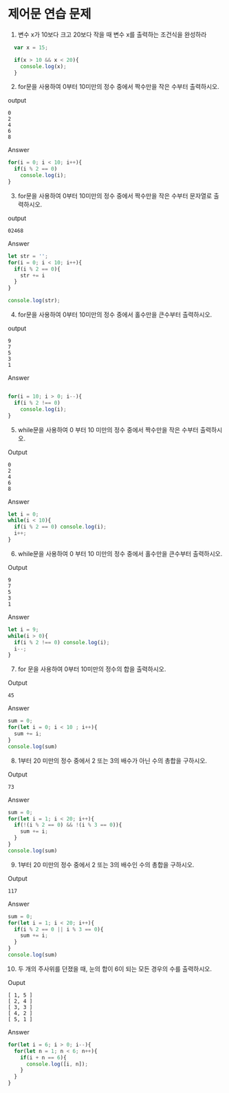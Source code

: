 # 제어문 연습 문제

1. 변수 x가 10보다 크고 20보다 작을 때 변수 x를 출력하는 조건식을 완성하라 


```javascript
  var x = 15;

  if(x > 10 && x < 20){
    console.log(x);
  }
```


2. for문을 사용하여 0부터 10미만의 정수 중에서 짝수만을 작은 수부터 출력하시오.


output


```
0
2
4
6
8
```


Answer


```javascript
for(i = 0; i < 10; i++){
  if(i % 2 == 0) 
    console.log(i);
}
```


3. for문을 사용하여 0부터 10미만의 정수 중에서 짝수만을 작은 수부터 문자열로 출력하시오.


output


```
02468
```


Answer


```javascript
let str = '';
for(i = 0; i < 10; i++){
  if(i % 2 == 0){
    str += i
  }
}

console.log(str);
```


4. for문을 사용하여 0부터 10미만의 정수 중에서 홀수만을 큰수부터 출력하시오.


output


```
9
7
5
3
1
```


Answer


```javascript

for(i = 10; i > 0; i--){
  if(i % 2 !== 0) 
    console.log(i);
}
```


5. while문을 사용하여 0 부터 10 미만의 정수 중에서 짝수만을 작은 수부터 출력하시오.


Output


```
0
2
4
6
8
```


Answer


```javascript
let i = 0;
while(i < 10){
  if(i % 2 == 0) console.log(i);
  i++;
}
```


6. while문을 사용하여 0 부터 10 미만의 정수 중에서 홀수만을 큰수부터 출력하시오.
   

Output


```
9
7
5
3
1
```

Answer


```javascript
let i = 9;
while(i > 0){
  if(i % 2 !== 0) console.log(i);
  i--;
}
```


7. for 문을 사용하여 0부터 10미만의 정수의 합을 출력하시오.


Output


```
45
```


Answer


```javascript
sum = 0;
for(let i = 0; i < 10 ; i++){
  sum += i;
}
console.log(sum)
```


8. 1부터 20 미만의 정수 중에서 2 또는 3의 배수가 아닌 수의 총합을 구하시오.


Output


```
73
```


Answer


```javascript
sum = 0;
for(let i = 1; i < 20; i++){
  if(!(i % 2 == 0) && !(i % 3 == 0)){
    sum += i;
  }
}
console.log(sum)
```


9. 1부터 20 미만의 정수 중에서 2 또는 3의 배수인 수의 총합을 구하시오.
    

Output


```
117
```


Answer


```javascript
sum = 0;
for(let i = 1; i < 20; i++){
  if(i % 2 == 0 || i % 3 == 0){
    sum += i;
  }
}
console.log(sum)
```


10. 두 개의 주사위를 던졌을 때, 눈의 합이 6이 되는 모든 경우의 수를 출력하시오.


Ouput


```
[ 1, 5 ]
[ 2, 4 ]
[ 3, 3 ]
[ 4, 2 ]
[ 5, 1 ]
```


Answer


```javascript
for(let i = 6; i > 0; i--){
  for(let n = 1; n < 6; n++){
    if(i + n == 6){
      console.log([i, n]);
    }
  }
}
```